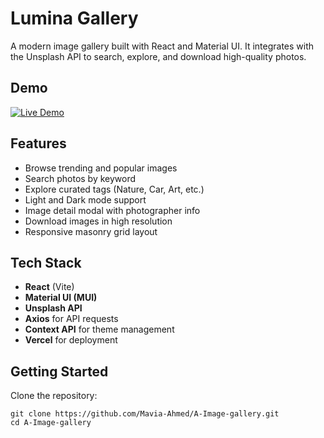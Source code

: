 # Lumina Gallery

A modern image gallery built with React and Material UI. It integrates with the Unsplash API to search, explore, and download high-quality photos.  

## Demo

[![Live Demo](https://img.shields.io/badge/Live%20Demo-Click%20Here-brightgreen)](https://react-js-v3qt.vercel.app/)

## Features

- Browse trending and popular images
- Search photos by keyword
- Explore curated tags (Nature, Car, Art, etc.)
- Light and Dark mode support
- Image detail modal with photographer info
- Download images in high resolution
- Responsive masonry grid layout

## Tech Stack

- **React** (Vite)
- **Material UI (MUI)**  
- **Unsplash API**
- **Axios** for API requests
- **Context API** for theme management
- **Vercel** for deployment

## Getting Started

Clone the repository:

```
git clone https://github.com/Mavia-Ahmed/A-Image-gallery.git
cd A-Image-gallery
```
